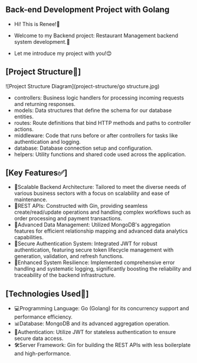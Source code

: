 ## Back-end Development Project with Golang
- Hi! This is Renee!🙋
- Welcome to my Backend project: Restaurant Management backend system development.🍴

- Let me introduce my project with you!😊
## [Project Structure📂] 
![Project Structure Diagram](project-structure/go structure.jpg)
- controllers: Business logic handlers for processing incoming requests and returning responses.
- models: Data structures that define the schema for our database entities.
- routes: Route definitions that bind HTTP methods and paths to controller actions.
- middleware: Code that runs before or after controllers for tasks like authentication and logging.
- database: Database connection setup and configuration.
- helpers: Utility functions and shared code used across the application.

## [Key Features✅]
- 🌟Scalable Backend Architecture: 
Tailored to meet the diverse needs of various business sectors with a focus on scalability and ease of maintenance.
- 🌟REST APIs: 
Constructed with Gin, providing seamless create/read/update operations and handling complex workflows such as order processing and payment transactions.
- 🌟Advanced Data Management: 
Utilized MongoDB's aggregation features for efficient relationship mapping and advanced data analytics capabilities.
- 🌟Secure Authentication System: 
Integrated JWT for robust authentication, featuring secure token lifecycle management with generation, validation, and refresh functions.
- 🌟Enhanced System Resilience: 
Implemented comprehensive error handling and systematic logging, significantly boosting the reliability and traceability of the backend infrastructure.

## [Technologies Used🔧]
- 💻Programming Language: Go (Golang) for its concurrency support and performance efficiency.
- 📊Database: MongoDB and its advanced aggregation operation.
- 🔐Authentication: Utilize JWT for stateless authentication to ensure secure data access.
- 🛠️Server Framework: Gin for building the REST APIs with less boilerplate and high-performance.



